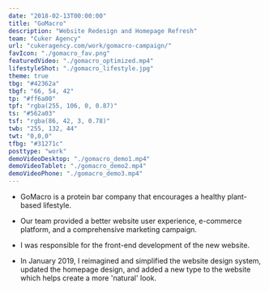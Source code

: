 ```yaml
---
date: "2018-02-13T00:00:00"
title: "GoMacro"
description: "Website Redesign and Homepage Refresh"
team: "Cuker Agency"
url: "cukeragency.com/work/gomacro-campaign/"
favIcon: "./gomacro_fav.png"
featuredVideo: "./gomacro_optimized.mp4"
lifestyleShot: "./gomacro_lifestyle.jpg"
theme: true
tbg: "#42362a"
tbgf: "66, 54, 42"
tp: "#ff6a00"
tpf: "rgba(255, 106, 0, 0.87)"
ts: "#562a03"
tsf: "rgba(86, 42, 3, 0.78)"
twb: "255, 132, 44"
twt: "0,0,0"
tfbg: "#31271c"
posttype: "work"
demoVideoDesktop: "./gomacro_demo1.mp4"
demoVideoTablet: "./gomacro_demo2.mp4"
demoVideoPhone: "./gomacro_demo3.mp4"
---
```


- GoMacro is a protein bar company that encourages a healthy plant-based lifestyle. 

- Our team provided a better website user experience, e-commerce platform, and a comprehensive marketing campaign.

- I was responsible for the front-end development of the new website.

- In January 2019, I reimagined and simplified the website design system, updated the homepage design, and added a new type to the website which helps create a more 'natural' look.

